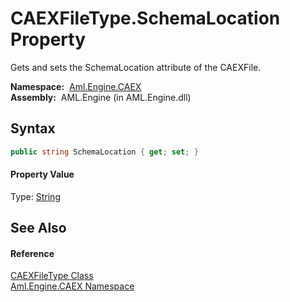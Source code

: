 CAEXFileType.SchemaLocation Property
====================================
Gets and sets the SchemaLocation attribute of the CAEXFile.

  **Namespace:**  [Aml.Engine.CAEX][1]  
  **Assembly:**  AML.Engine (in AML.Engine.dll)

Syntax
------

```csharp
public string SchemaLocation { get; set; }
```

#### Property Value
Type: [String][2]

See Also
--------

#### Reference
[CAEXFileType Class][3]  
[Aml.Engine.CAEX Namespace][1]  

[1]: ../README.md
[2]: https://docs.microsoft.com/dotnet/api/system.string
[3]: README.md
[4]: https://www.automationml.org
[5]: ../../icons/logoShade.png